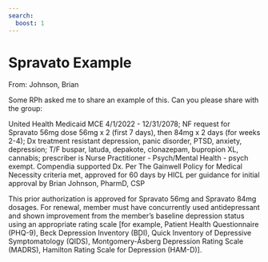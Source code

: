 ```yaml
---
search:
  boost: 1
---
```


# Spravato Example

From: Johnson, Brian 

Some RPh asked me to share an example of this. Can you please share with the group:
 
United Health Medicaid MCE 4/1/2022 - 12/31/2078; NF request for Spravato 56mg dose 56mg x 2 (first 7 days), then 84mg x 2 days (for weeks 2-4); Dx treatment resistant depression, panic disorder, PTSD, anxiety, depression; T/F buspar, latuda, depakote, clonazepam, bupropion XL, cannabis; prescriber is Nurse Practitioner - Psych/Mental Health - psych exempt. Compendia supported Dx. Per The Gainwell Policy for Medical Necessity criteria met, approved for 60 days by HICL per guidance for initial approval by Brian Johnson, PharmD, CSP
 
 
This prior authorization is approved for Spravato 56mg and Spravato 84mg dosages. For renewal, member must have concurrently used antidepressant and shown improvement from the member’s baseline depression status using an appropriate rating scale [for example, Patient Health Questionnaire (PHQ-9), Beck Depression Inventory (BDI), Quick Inventory of Depressive Symptomatology (QIDS), Montgomery-Åsberg Depression Rating Scale (MADRS), Hamilton Rating Scale for Depression (HAM-D)].
